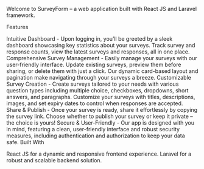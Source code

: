 Welcome to SurveyForm – a web application built with React JS and Laravel framework.

Features

Intuitive Dashboard - Upon logging in, you’ll be greeted by a sleek dashboard showcasing key statistics about your surveys. Track survey and response counts, view the latest surveys and responses, all in one place.
Comprehensive Survey Management - Easily manage your surveys with our user-friendly interface. Update existing surveys, preview them before sharing, or delete them with just a click. Our dynamic card-based layout and pagination make navigating through your surveys a breeze.
Customizable Survey Creation - Create surveys tailored to your needs with various question types including multiple choice, checkboxes, dropdowns, short answers, and paragraphs. Customize your surveys with titles, descriptions, images, and set expiry dates to control when responses are accepted.
Share & Publish - Once your survey is ready, share it effortlessly by copying the survey link. Choose whether to publish your survey or keep it private – the choice is yours!
Secure & User-Friendly - Our app is designed with you in mind, featuring a clean, user-friendly interface and robust security measures, including authentication and authorization to keep your data safe.
Built With

React JS for a dynamic and responsive frontend experience.
Laravel for a robust and scalable backend solution.
